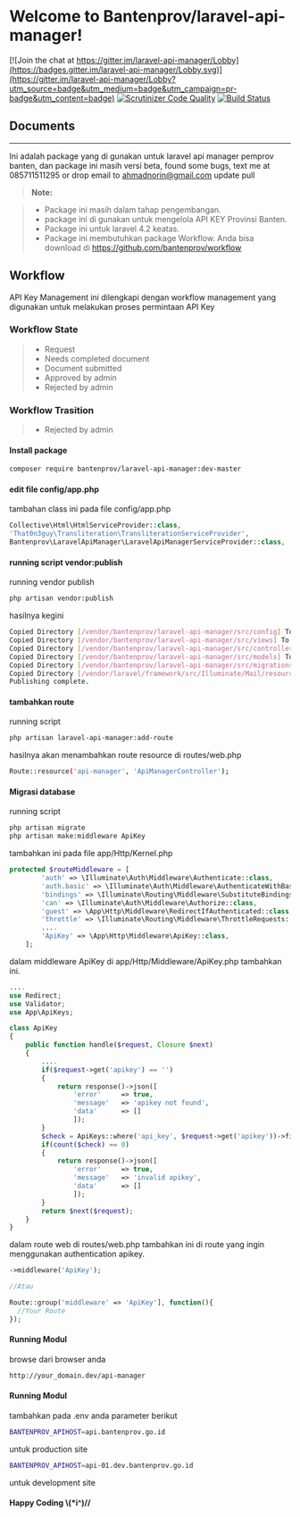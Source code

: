 # Welcome to Bantenprov/laravel-api-manager!

[![Join the chat at https://gitter.im/laravel-api-manager/Lobby](https://badges.gitter.im/laravel-api-manager/Lobby.svg)](https://gitter.im/laravel-api-manager/Lobby?utm_source=badge&utm_medium=badge&utm_campaign=pr-badge&utm_content=badge)
[![Scrutinizer Code Quality](https://scrutinizer-ci.com/g/bantenprov/laravel-api-manager/badges/quality-score.png?b=master)](https://scrutinizer-ci.com/g/bantenprov/laravel-api-manager/?branch=master)
[![Build Status](https://scrutinizer-ci.com/g/bantenprov/laravel-api-manager/badges/build.png?b=master)](https://scrutinizer-ci.com/g/bantenprov/laravel-api-manager/build-status/master)

## Documents
-------------

Ini adalah package yang di gunakan untuk laravel api manager pemprov banten, dan package ini masih versi beta, found some bugs, text me at 085711511295 or drop email to ahmadnorin@gmail.com
update pull

> **Note:**

> - Package ini masih dalam tahap pengembangan.
> - package ini di gunakan untuk mengelola API KEY Provinsi Banten.
> - Package ini untuk laravel 4.2 keatas.
> - Package ini membutuhkan package Workflow. Anda bisa download di https://github.com/bantenprov/workflow

## Workflow
API Key Management ini dilengkapi dengan workflow management yang digunakan untuk melakukan proses permintaan API Key

### Workflow State
> - Request
> - Needs completed document
> - Document submitted
> - Approved by admin
> - Rejected by admin

### Workflow Trasition
> - Rejected by admin

#### <i class="icon-file"></i> Install package

```sh
composer require bantenprov/laravel-api-manager:dev-master
```
#### <i class="icon-file"></i> edit file config/app.php

tambahan class ini pada file config/app.php
```php
Collective\Html\HtmlServiceProvider::class,
'That0n3guy\Transliteration\TransliterationServiceProvider',
Bantenprov\LaravelApiManager\LaravelApiManagerServiceProvider::class,
```

#### <i class="icon-file"></i> running script vendor:publish

running vendor publish
```sh
php artisan vendor:publish
```

hasilnya kegini
```sh
Copied Directory [/vendor/bantenprov/laravel-api-manager/src/config] To [/config]
Copied Directory [/vendor/bantenprov/laravel-api-manager/src/views] To [/resources/views/api_manager]
Copied Directory [/vendor/bantenprov/laravel-api-manager/src/controller] To [/app/Http/Controllers]
Copied Directory [/vendor/bantenprov/laravel-api-manager/src/models] To [/app]
Copied Directory [/vendor/bantenprov/laravel-api-manager/src/migrations] To [/database/migrations]
Copied Directory [/vendor/laravel/framework/src/Illuminate/Mail/resources/views] To [/resources/views/vendor/mail]
Publishing complete.
```
#### <i class="icon-file"></i> tambahkan route

running script
```sh
php artisan laravel-api-manager:add-route
```

hasilnya akan menambahkan route resource di routes/web.php
```sh
Route::resource('api-manager', 'ApiManagerController');
```

#### <i class="icon-file"></i> Migrasi database

running script
```sh
php artisan migrate
php artisan make:middleware ApiKey
```

tambahkan ini pada file app/Http/Kernel.php
```php
protected $routeMiddleware = [
        'auth' => \Illuminate\Auth\Middleware\Authenticate::class,
        'auth.basic' => \Illuminate\Auth\Middleware\AuthenticateWithBasicAuth::class,
        'bindings' => \Illuminate\Routing\Middleware\SubstituteBindings::class,
        'can' => \Illuminate\Auth\Middleware\Authorize::class,
        'guest' => \App\Http\Middleware\RedirectIfAuthenticated::class,
        'throttle' => \Illuminate\Routing\Middleware\ThrottleRequests::class,
        ....
        'ApiKey' => \App\Http\Middleware\ApiKey::class,
    ];
```

dalam middleware ApiKey di app/Http/Middleware/ApiKey.php tambahkan ini.
```php
....
use Redirect;
use Validator;
use App\ApiKeys;

class ApiKey
{
    public function handle($request, Closure $next)
    {
        ....
        if($request->get('apikey') == '')
        {
            return response()->json([
                'error'     => true,
                'message'   => 'apikey not found',
                'data'      => []
                ]);
        }
        $check = ApiKeys::where('api_key', $request->get('apikey'))->first();
        if(count($check) == 0)
        {
            return response()->json([
                'error'     => true,
                'message'   => 'invalid apikey',
                'data'      => []
                ]);
        }
        return $next($request);
    }
}
```

dalam route web di routes/web.php tambahkan ini di route yang ingin menggunakan authentication apikey.
```php
->middleware('ApiKey');

//Atau

Route::group('middleware' => 'ApiKey'], function(){
  //Your Route
});
```

#### <i class="icon-file"></i> Running Modul

browse dari browser anda
```sh
http://your_domain.dev/api-manager
```
#### <i class="icon-file"></i> Running Modul

tambahkan pada .env anda parameter berikut
```sh
BANTENPROV_APIHOST=api.bantenprov.go.id
```
untuk production site
```sh
BANTENPROV_APIHOST=api-01.dev.bantenprov.go.id
```
untuk development site
#### <i class="icon-file"></i> Happy Coding  \\(*i^)//
